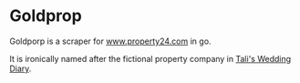 # Goldprop

Goldporp is a scraper for www.property24.com in go. 

It is ironically named after the fictional property company in [Tali's Wedding Diary](https://www.imdb.com/title/tt7637592/).


